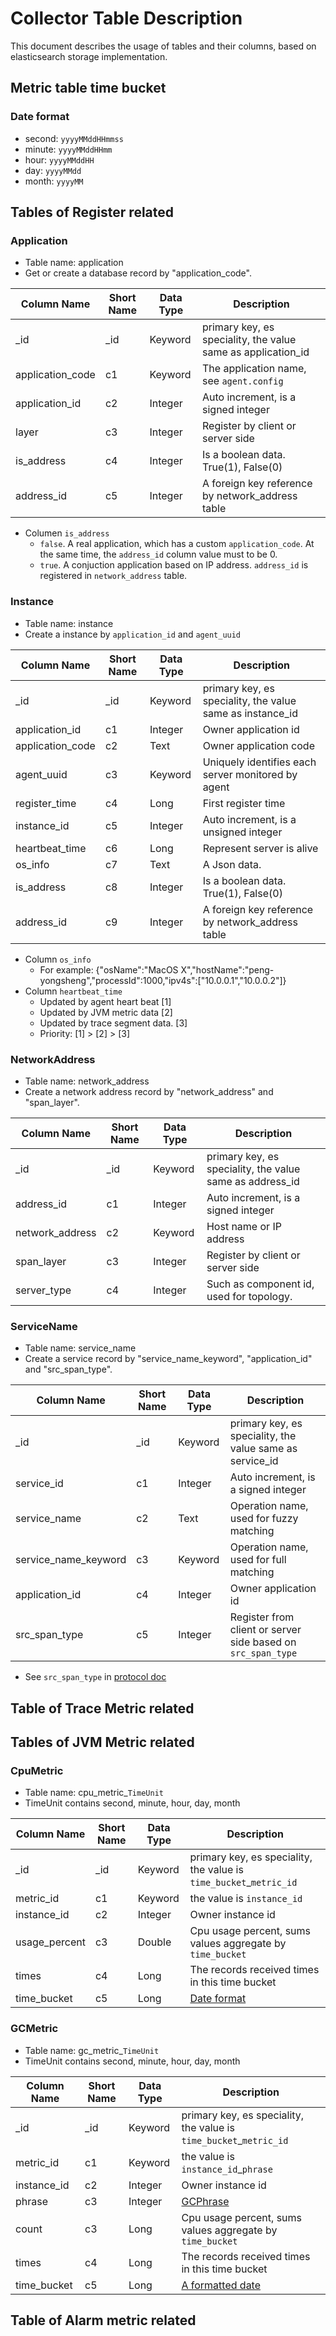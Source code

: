 # Collector Table Description
This document describes the usage of tables and their columns, based on elasticsearch storage implementation.

## Metric table time bucket
### Date format
- second: `yyyyMMddHHmmss`
- minute: `yyyyMMddHHmm`
- hour: `yyyyMMddHH`
- day: `yyyyMMdd`
- month: `yyyyMM`

## Tables of Register related
### Application
- Table name: application
- Get or create a database record by "application_code". 

Column Name | Short Name | Data Type | Description
----------- | ---------- | --------- | ---------
_id | _id | Keyword | primary key, es speciality, the value same as application_id
application_code | c1 | Keyword | The application name, see `agent.config`
application_id | c2 | Integer | Auto increment, is a signed integer
layer | c3 | Integer | Register by client or server side
is_address | c4 | Integer | Is a boolean data. True(1), False(0)
address_id | c5 | Integer | A foreign key reference by network_address table

- Columen `is_address`
  - `false`. A real application, which has a custom `application_code`. At the same time, the `address_id` column value must to be 0. 
  - `true`. A conjuction application based on IP address. `address_id` is registered in `network_address` table.

### Instance
- Table name: instance
- Create a instance by `application_id` and `agent_uuid`

Column Name | Short Name | Data Type | Description
----------- | ---------- | --------- | ---------
_id | _id | Keyword | primary key, es speciality, the value same as instance_id
application_id | c1 | Integer | Owner application id
application_code | c2 | Text | Owner application code
agent_uuid | c3 | Keyword | Uniquely identifies each server monitored by agent
register_time | c4 | Long | First register time
instance_id | c5 | Integer | Auto increment, is a unsigned integer
heartbeat_time | c6 | Long | Represent server is alive 
os_info | c7 | Text | A Json data.
is_address | c8 | Integer | Is a boolean data. True(1), False(0)
address_id | c9 | Integer | A foreign key reference by network_address table

- Column `os_info` 
  - For example: {"osName":"MacOS X","hostName":"peng-yongsheng","processId":1000,"ipv4s":["10.0.0.1","10.0.0.2"]}
- Column `heartbeat_time`
  - Updated by agent heart beat [1]
  - Updated by JVM metric data [2]
  - Updated by trace segment data. [3]
  - Priority: [1] > [2] > [3]

### NetworkAddress
- Table name: network_address
- Create a network address record by "network_address" and "span_layer". 

Column Name | Short Name | Data Type | Description
----------- | ---------- | --------- | ---------
_id | _id | Keyword | primary key, es speciality, the value same as address_id
address_id | c1 | Integer | Auto increment, is a signed integer
network_address | c2 | Keyword | Host name or IP address
span_layer | c3 | Integer | Register by client or server side
server_type | c4 | Integer | Such as component id, used for topology. 

### ServiceName
- Table name: service_name
- Create a service record by "service_name_keyword", "application_id" and "src_span_type". 

Column Name | Short Name | Data Type | Description
----------- | ---------- | --------- | ---------
_id | _id | Keyword | primary key, es speciality, the value same as service_id
service_id | c1 | Integer | Auto increment, is a signed integer
service_name | c2 | Text | Operation name, used for fuzzy matching
service_name_keyword | c3 | Keyword | Operation name, used for full matching
application_id | c4 | Integer | Owner application id
src_span_type | c5 | Integer | Register from client or server side based on `src_span_type`

- See `src_span_type` in [protocol doc](Trace-Data-Protocol.md#network-address-register-service)

## Table of Trace Metric related

## Tables of JVM Metric related
### CpuMetric
- Table name: cpu_metric_`TimeUnit`
- TimeUnit contains second, minute, hour, day, month

Column Name | Short Name | Data Type | Description
----------- | ---------- | --------- | ---------
_id | _id | Keyword | primary key, es speciality, the value is `time_bucket`_`metric_id`
metric_id | c1 | Keyword | the value is `instance_id`
instance_id | c2 | Integer | Owner instance id
usage_percent | c3 | Double | Cpu usage percent, sums values aggregate by `time_bucket`
times | c4 | Long | The records received times in this time bucket
time_bucket | c5 | Long | [Date format](Collector-Table-Description.md#Metric-table-time-bucket)

### GCMetric
- Table name: gc_metric_`TimeUnit`
- TimeUnit contains second, minute, hour, day, month

Column Name | Short Name | Data Type | Description
----------- | ---------- | --------- | ---------
_id | _id | Keyword | primary key, es speciality, the value is `time_bucket`_`metric_id`
metric_id | c1 | Keyword | the value is `instance_id`_`phrase`
instance_id | c2 | Integer | Owner instance id
phrase | c3 | Integer | [GCPhrase](https://github.com/apache/incubator-skywalking-data-collect-protocol/blob/master/JVMMetricsService.proto#L80-L83)
count | c3 | Long | Cpu usage percent, sums values aggregate by `time_bucket`
times | c4 | Long | The records received times in this time bucket
time_bucket | c5 | Long | [A formatted date](Collector-Table-Description.md#Metric-table-time-bucket)

## Table of Alarm metric related

